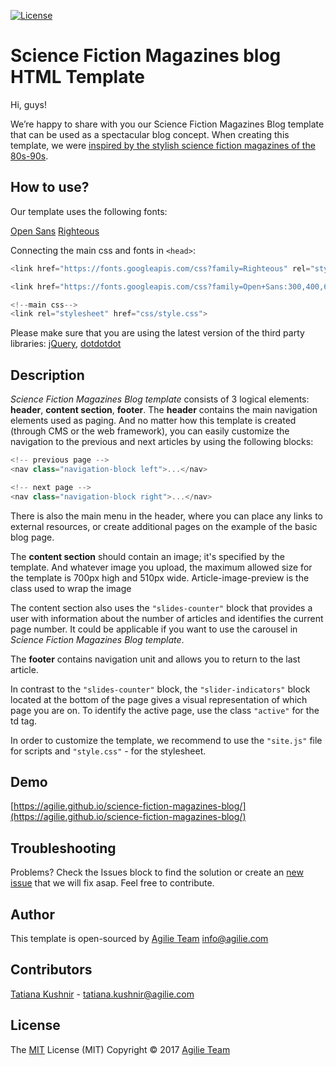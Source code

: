 [![License](https://img.shields.io/github/license/mashape/apistatus.svg)](https://github.com/agilie/Rails-Application-Template)

# Science Fiction Magazines blog HTML Template

Hi, guys!

We’re happy to share with you our Science Fiction Magazines Blog template that can be used as a spectacular blog concept. When creating this template, we were [inspired by the stylish science fiction magazines of the 80s-90s](https://dribbble.com/shots/3453444-Blog). 

## How to use?
Our template uses the following fonts:

[Open Sans](https://fonts.google.com/specimen/Open+Sans?selection.family=Open+Sans)
[Righteous](https://fonts.google.com/specimen/Righteous)

Connecting the main css and fonts in `<head>`:

```javascript
<link href="https://fonts.googleapis.com/css?family=Righteous" rel="stylesheet">
```
```javascript
<link href="https://fonts.googleapis.com/css?family=Open+Sans:300,400,600,700" rel="stylesheet">
```
```javascript
<!--main css-->
<link rel="stylesheet" href="css/style.css"> 
 ``` 

Please make sure that you are using the latest version  of the third party libraries:
[jQuery](https://cdnjs.com/libraries/jquery/),
[dotdotdot](http://dotdotdot.frebsite.nl/)

## Description

*Science Fiction Magazines Blog template* consists of 3 logical elements: **header**, **content section**, **footer**.
The **header** contains the main navigation elements used as paging. And no matter how this template is created (through CMS or the web framework), you can easily customize the navigation to the previous and next articles by using the following blocks:

```javascript
<!-- previous page -->
<nav class="navigation-block left">...</nav>
```
```javascript
<!-- next page -->
<nav class="navigation-block right">...</nav>
```

There is also the main menu in the header, where you can place any links to external resources, or create additional pages on the example of the basic blog page.

The **content section** should contain an image; it's specified by the template. And whatever image you upload, the maximum allowed size for the template is 700px high and 510px wide. Article-image-preview is the class used to wrap the image

The content section also uses the `"slides-counter"` block that provides a user with information about the number of articles and identifies the current page number. It could be applicable if you want to use the carousel in *Science Fiction Magazines Blog template*.

The **footer** contains navigation unit and allows you to return to the last article.

In contrast to the `"slides-counter"` block, the `"slider-indicators"` block located at the bottom of the page gives a visual representation of which page you are on. To identify the active page, use the class `"active"` for the td tag.

In order to customize the template, we recommend to use the `"site.js"` file for scripts and `"style.css"` - for the stylesheet.

## Demo
[https://agilie.github.io/science-fiction-magazines-blog/](https://agilie.github.io/science-fiction-magazines-blog/)

## Troubleshooting
Problems? Check the Issues block to find the solution or create an [new issue](https://github.com/agilie/science-fiction-magazines-blog/issues) that we will fix asap. Feel free to contribute.

## Author
This template is open-sourced by [Agilie Team](https://agilie.com/en/index) <a href="mailto:info@agilie.com">info@agilie.com</a>

## Contributors
[Tatiana Kushnir](https://github.com/tatiana-kushnir-89) - <a href="mailto:tatiana.kushnir@agilie.com">tatiana.kushnir@agilie.com</a>

## License

The <a href="/agilie/Bouncing-Carousel/blob/master/LICENSE.MD">MIT</a> License (MIT) Copyright © 2017 [Agilie Team](https://agilie.com/en/index)


